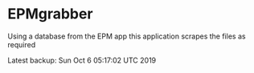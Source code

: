 # EPMgrabber
Using a database from the EPM app this application scrapes the files as required


Latest backup: Sun Oct 6 05:17:02 UTC 2019
